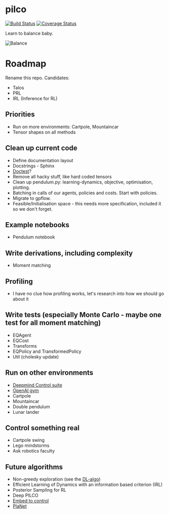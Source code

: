 # pilco

[![Build Status](https://travis-ci.org/sbrml/pilco.svg?branch=master)](https://travis-ci.org/sbrml/pilco)
[![Coverage Status](https://coveralls.io/repos/github/sbrml/pilco/badge.svg?branch=master)](https://coveralls.io/github/sbrml/pilco?branch=master)

Learn to balance baby.

![Balance](good_gifs/pendulum-test-20200422-081051.gif)

# Roadmap

Rename this repo. Candidates:
- Talos
- PRL
- IRL (Inference for RL)

## Priorities
- Run on more environments: Cartpole, Mountaincar
- Tensor shapes on all methods

## Clean up current code
- Define documentation layout
- Docstrings - Sphinx
- [Doctest](https://docs.python.org/3/library/doctest.html)?
- Remove all hacky stuff, like hard coded tensors
- Clean up pendulum.py: learning-dynamics, objective, optimisation, plotting.
- Batching in calls of our agents, policies and costs. Start with policies.
- Migrate to gpflow.
- Feasible/Initialisation space - this needs more specification, included it so we don't forget.

## Example notebooks
- Pendulum notebook

## Write derivations, including complexity
- Moment matching

## Profiling
- I have no clue how profiling works, let's research into how we should go about it

## Write tests (especially Monte Carlo - maybe one test for all moment matching)
- EQAgent
- EQCost
- Transforms
- EQPolicy and TransformedPolicy
- Util (cholesky update)

## Run on other environments
- [Deepmind Control suite](https://arxiv.org/pdf/1801.00690.pdf)
- [OpenAI gym](https://github.com/openai/gym/wiki)
- Cartpole
- Mountaincar
- Double pendulum
- Lunar lander

## Control something real
- Cartpole swing
- Lego mindstorms
- Ask robotics faculty

## Future algorithms
- Non-greedy exploration (see the [DL-algo](https://www.mlmi.eng.cam.ac.uk/files/disentangling_sources_of_uncertainty_for_active_exploration_reduced.pdf))
- Efficient Learning of Dynamics with an information based criterion (IRL)
- Posterior Sampling for RL
- Deep PILCO
- [Embed to control](http://papers.nips.cc/paper/5964-embed-to-control-a-locally-linear-latent-dynamics-model-for-control-from-raw-images.pdf)
- [PlaNet](https://arxiv.org/pdf/1811.04551.pdf)
